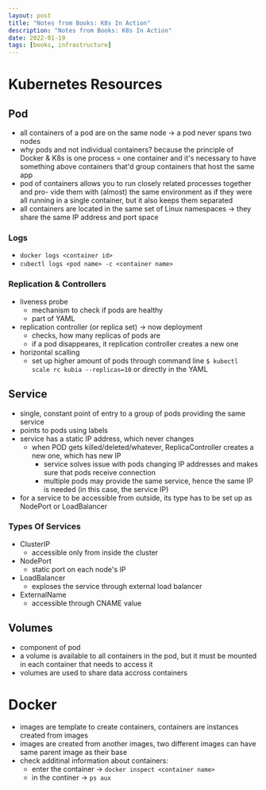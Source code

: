 ```yaml
---
layout: post
title: "Notes from Books: K8s In Action"
description: "Notes from Books: K8s In Action"
date: 2022-01-19
tags: [books, infrastructure]
---
```


# Kubernetes Resources

## Pod
* all containers of a pod are on the same node -> a pod never spans two nodes
* why pods and not individual containers? because the principle of Docker & K8s is one process = one container and it's necessary to have something above containers that'd group containers that host the same app
* pod of containers allows you to run closely related processes together and pro-
vide them with (almost) the same environment as if they were all running in a single
container, but it also keeps them separated 
* all containers are located in the same set of Linux namespaces -> they share the same IP address and port space


### Logs
* `docker logs <container id>`
* `cubectl logs <pod name> -c <container name>` 

### Replication & Controllers 
* liveness probe 
    * mechanism to check if pods are healthy
    * part of YAML
* replication controller (or replica set) -> now deployment
    * checks, how many replicas of pods are
    * if a pod disappeares, it replication controller creates a new one
* horizontal scalling
    * set up higher amount of pods through command line `$ kubectl scale rc kubia --replicas=10` or directly in the YAML

## Service
* single, constant point of entry to a group of pods providing the same service
* points to pods using labels
* service has a static IP address, which never changes
    * when POD gets killed/deleted/whatever, ReplicaController creates a new one, which has new IP
        * service solves issue with pods changing IP addresses and makes sure that pods receive connection
        * multiple pods may provide the same service, hence the same IP is needed (in this case, the service IP)
* for a service to be accessible from outside, its type has to be set up as NodePort or LoadBalancer

### Types Of Services
* ClusterIP 
    * accessible only from inside the cluster
* NodePort
    * static port on each node's IP
* LoadBalancer
    * exploses the service through external load balancer
* ExternalName
    * accessible through CNAME value

## Volumes
* component of pod
* a volume is available to all containers in the pod, but it must be mounted in each container that needs to access it
* volumes are used to share data accross containers

# Docker
* images are template to create containers, containers are instances created from images 
* images are created from another images, two different images can have same parent image as their base
* check additinal information about containers:
    * enter the container -> `docker inspect <container name>`
    * in the continer -> `ps aux`